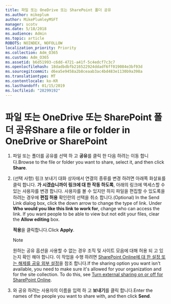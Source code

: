 ```yaml
---
title: 파일 또는 OneDrive 또는 SharePoint 폴더 공유
ms.author: mikeplum
author: MikePlumleyMSFT
manager: scotv
ms.date: 5/18/2018
ms.audience: Admin
ms.topic: article
ROBOTS: NOINDEX, NOFOLLOW
localization_priority: Priority
ms.collection: Adm_O365
ms.custom: Adm_O365
ms.assetid: b6d51993-c6dd-4721-a41f-5c4edcf7c3c7
ms.openlocfilehash: 18dadbdbfb216522924ddadf6ff019084e3bf93d
ms.sourcegitcommit: d6ea5e9458a2b8ceaab3ac4bd483e1130b9a398a
ms.translationtype: MT
ms.contentlocale: ko-KR
ms.lasthandoff: 01/15/2019
ms.locfileid: "28299192"
---
```

# <a name="share-a-file-or-folder-in-onedrive-or-sharepoint"></a><span data-ttu-id="c710d-102">파일 또는 OneDrive 또는 SharePoint 폴더 공유</span><span class="sxs-lookup"><span data-stu-id="c710d-102">Share a file or folder in OneDrive or SharePoint</span></span>

1. <span data-ttu-id="c710d-103">파일 또는 폴더를 공유를 선택 하 고 **공유**를 클릭 한 다음 하려는 이동 합니다.</span><span class="sxs-lookup"><span data-stu-id="c710d-103">Browse to the file or folder you want to share, select it, and then click **Share**.</span></span>
    
2. <span data-ttu-id="c710d-p101">(선택 사항) 링크 보내기 대화 상자에서 연결의 종류를 변경 하려면 아래쪽 화살표를 클릭 합니다. **가 시겠습니까이 링크에 대 한 작동 하도록**, 아래의 링크에 액세스할 수 있는 사용자를 변경 합니다. 사용자를 볼 수 있지만 하지 파일을 편집할 수 있도록을 하려는 경우에 **편집 허용** 확인란의 선택을 취소 합니다.</span><span class="sxs-lookup"><span data-stu-id="c710d-p101">(Optional) In the Send Link dialog box, click the down arrow to change the type of link. Under **Who would you like this link to work for**, change who can access the link. If you want people to be able to view but not edit your files, clear the **Allow editing** box.</span></span> 
    
    <span data-ttu-id="c710d-107">**적용**을 클릭합니다.</span><span class="sxs-lookup"><span data-stu-id="c710d-107">Click **Apply**.</span></span>
    
    > [!NOTE]
    > <span data-ttu-id="c710d-p102">원하는 공유 옵션을 사용할 수 없는 경우 조직 및 사이트 모음에 대해 허용 되 고 있는지 확인 해야 합니다. 이 작업을 수행 하려면 [SharePoint Online에 대 한 설정 또는 해제를 공유 외부 설정](https://go.microsoft.com/fwlink/?linkid=866426)을 참조 합니다.</span><span class="sxs-lookup"><span data-stu-id="c710d-p102">If the sharing option you want isn't available, you need to make sure it's allowed for your organization and for the site collection. To do this, see [Turn external sharing on or off for SharePoint Online](https://go.microsoft.com/fwlink/?linkid=866426).</span></span> 
  
3. <span data-ttu-id="c710d-110">와 공유 하려는 사용자의 이름을 입력 하 고 **보내기**를 클릭 합니다.</span><span class="sxs-lookup"><span data-stu-id="c710d-110">Enter the names of the people you want to share with, and then click **Send**.</span></span>
    

